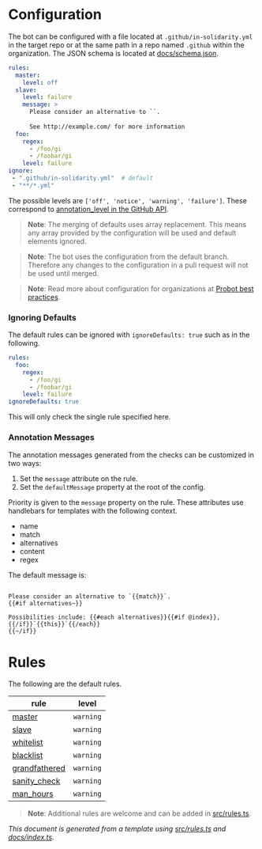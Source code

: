 # Configuration
The bot can be configured with a file located at `.github/in-solidarity.yml` in the target repo or at the same path in a repo named `.github` within the organization. The JSON schema is located at [docs/schema.json](https://github.com/jpoehnelt/in-solidarity-bot/blob/main/docs/schema.json).

```yaml
rules:
  master:
    level: off
  slave:
    level: failure
    message: >
      Please consider an alternative to ``. 
      
      See http://example.com/ for more information
  foo:
    regex:
      - /foo/gi
      - /foobar/gi
    level: failure
ignore:
 - ".github/in-solidarity.yml"  # default
 - "**/*.yml"
```
The possible levels are `['off', 'notice', 'warning', 'failure']`. These correspond to [annotation_level in the GitHub API](https://docs.github.com/en/rest/reference/checks#create-a-check-run).

> **Note**: The merging of defaults uses array replacement. This means any array provided by the configuration will be used and default elements ignored.

> **Note**: The bot uses the configuration from the default branch. Therefore any changes to the configuration in a pull request will not be used until merged.

> **Note**: Read more about configuration for organizations at [Probot best practices](https://github.com/probot/probot/blob/master/docs/best-practices.md#store-configuration-in-the-repository).

### Ignoring Defaults
The default rules can be ignored with `ignoreDefaults: true` such as in the following.

```yaml
rules:
  foo:
    regex:
      - /foo/gi
      - /foobar/gi
    level: failure
ignoreDefaults: true
```
This will only check the single rule specified here.

### Annotation Messages
The annotation messages generated from the checks can be customized in two ways:

1. Set the `message` attribute on the rule.
1. Set the `defaultMessage` property at the root of the config.

Priority is given to the `message` property on the rule. These attributes use handlebars for templates with the following context.

* name
* match
* alternatives
* content
* regex

The default message is:

```

Please consider an alternative to `{{match}}`. 
{{#if alternatives~}}

Possibilities include: {{#each alternatives}}{{#if @index}}, {{/if}}`{{this}}`{{/each}}
{{~/if}}

```
# Rules

The following are the default rules.

| rule  | level |
|---|---|
|[master](rules/master.md)  | `warning`  |
|[slave](rules/slave.md)  | `warning`  |
|[whitelist](rules/whitelist.md)  | `warning`  |
|[blacklist](rules/blacklist.md)  | `warning`  |
|[grandfathered](rules/grandfathered.md)  | `warning`  |
|[sanity_check](rules/sanity_check.md)  | `warning`  |
|[man_hours](rules/man_hours.md)  | `warning`  |

> **Note**: Additional rules are welcome and can be added in [src/rules.ts](https://github.com/jpoehnelt/in-solidarity-bot/blob/main/src/rules.ts).

_This document is generated from a template using [src/rules.ts](https://github.com/jpoehnelt/in-solidarity-bot/blob/main/src/rules.ts) and [docs/index.ts](https://github.com/jpoehnelt/in-solidarity-bot/blob/main/docs/index.ts)._
